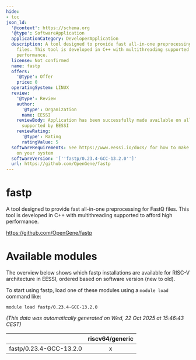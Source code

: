 ```yaml
---
hide:
- toc
json_ld:
  '@context': https://schema.org
  '@type': SoftwareApplication
  applicationCategory: DeveloperApplication
  description: A tool designed to provide fast all-in-one preprocessing for FastQ
    files. This tool is developed in C++ with multithreading supported to afford high
    performance.
  license: Not confirmed
  name: fastp
  offers:
    '@type': Offer
    price: 0
  operatingSystem: LINUX
  review:
    '@type': Review
    author:
      '@type': Organization
      name: EESSI
    reviewBody: Application has been successfully made available on all architectures
      supported by EESSI
    reviewRating:
      '@type': Rating
      ratingValue: 5
  softwareRequirements: See https://www.eessi.io/docs/ for how to make EESSI available
    on your system
  softwareVersion: '[''fastp/0.23.4-GCC-13.2.0'']'
  url: https://github.com/OpenGene/fastp
---
```


fastp
=====


A tool designed to provide fast all-in-one preprocessing for FastQ files. This tool is developed in C++ with multithreading supported to afford high performance.

https://github.com/OpenGene/fastp
# Available modules


The overview below shows which fastp installations are available for RISC-V architecture in EESSI, ordered based on software version (new to old).

To start using fastp, load one of these modules using a `module load` command like:

```shell
module load fastp/0.23.4-GCC-13.2.0
```

*(This data was automatically generated on Wed, 22 Oct 2025 at 15:46:43 CEST)*

| |riscv64/generic|
| :---: | :---: |
|fastp/0.23.4-GCC-13.2.0|x|
